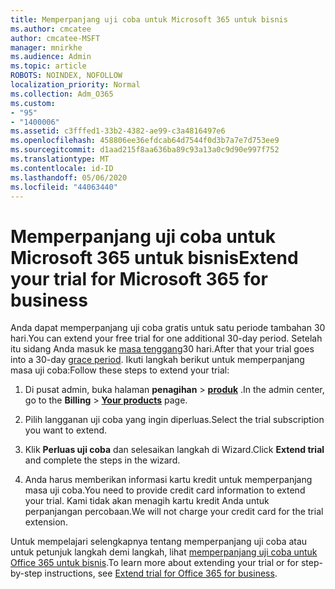 ```yaml
---
title: Memperpanjang uji coba untuk Microsoft 365 untuk bisnis
ms.author: cmcatee
author: cmcatee-MSFT
manager: mnirkhe
ms.audience: Admin
ms.topic: article
ROBOTS: NOINDEX, NOFOLLOW
localization_priority: Normal
ms.collection: Adm_O365
ms.custom:
- "95"
- "1400006"
ms.assetid: c3fffed1-33b2-4382-ae99-c3a4816497e6
ms.openlocfilehash: 458806ee36efdcab64d7544f0d3b7a7e7d753ee9
ms.sourcegitcommit: d1aad215f8aa636ba89c93a13a0c9d90e997f752
ms.translationtype: MT
ms.contentlocale: id-ID
ms.lasthandoff: 05/06/2020
ms.locfileid: "44063440"
---
```

# <a name="extend-your-trial-for-microsoft-365-for-business"></a><span data-ttu-id="e3bf7-102">Memperpanjang uji coba untuk Microsoft 365 untuk bisnis</span><span class="sxs-lookup"><span data-stu-id="e3bf7-102">Extend your trial for Microsoft 365 for business</span></span>

<span data-ttu-id="e3bf7-103">Anda dapat memperpanjang uji coba gratis untuk satu periode tambahan 30 hari.</span><span class="sxs-lookup"><span data-stu-id="e3bf7-103">You can extend your free trial for one additional 30-day period.</span></span> <span data-ttu-id="e3bf7-104">Setelah itu sidang Anda masuk ke [masa tenggang](https://docs.microsoft.com/alchemyinsights/grace-period-for-microsoft-365-free-trial)30 hari.</span><span class="sxs-lookup"><span data-stu-id="e3bf7-104">After that your trial goes into a 30-day [grace period](https://docs.microsoft.com/alchemyinsights/grace-period-for-microsoft-365-free-trial).</span></span> <span data-ttu-id="e3bf7-105">Ikuti langkah berikut untuk memperpanjang masa uji coba:</span><span class="sxs-lookup"><span data-stu-id="e3bf7-105">Follow these steps to extend your trial:</span></span>
  
1. <span data-ttu-id="e3bf7-106">Di pusat admin, buka halaman **penagihan** \> **[produk](https://go.microsoft.com/fwlink/p/?linkid=842054)** .</span><span class="sxs-lookup"><span data-stu-id="e3bf7-106">In the admin center, go to the **Billing** \> **[Your products](https://go.microsoft.com/fwlink/p/?linkid=842054)** page.</span></span>

2. <span data-ttu-id="e3bf7-107">Pilih langganan uji coba yang ingin diperluas.</span><span class="sxs-lookup"><span data-stu-id="e3bf7-107">Select the trial subscription you want to extend.</span></span>

3. <span data-ttu-id="e3bf7-108">Klik **Perluas uji coba** dan selesaikan langkah di Wizard.</span><span class="sxs-lookup"><span data-stu-id="e3bf7-108">Click **Extend trial** and complete the steps in the wizard.</span></span>

4. <span data-ttu-id="e3bf7-109">Anda harus memberikan informasi kartu kredit untuk memperpanjang masa uji coba.</span><span class="sxs-lookup"><span data-stu-id="e3bf7-109">You need to provide credit card information to extend your trial.</span></span> <span data-ttu-id="e3bf7-110">Kami tidak akan menagih kartu kredit Anda untuk perpanjangan percobaan.</span><span class="sxs-lookup"><span data-stu-id="e3bf7-110">We will not charge your credit card for the trial extension.</span></span>

<span data-ttu-id="e3bf7-111">Untuk mempelajari selengkapnya tentang memperpanjang uji coba atau untuk petunjuk langkah demi langkah, lihat [memperpanjang uji coba untuk Office 365 untuk bisnis](https://docs.microsoft.com/microsoft-365/commerce/extend-your-trial).</span><span class="sxs-lookup"><span data-stu-id="e3bf7-111">To learn more about extending your trial or for step-by-step instructions, see [Extend trial for Office 365 for business](https://docs.microsoft.com/microsoft-365/commerce/extend-your-trial).</span></span>
